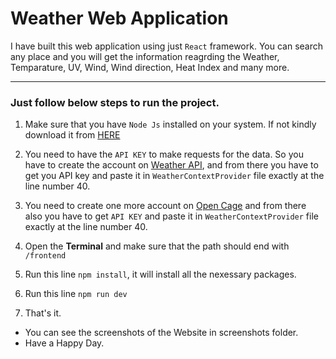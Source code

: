 # Weather Web Application

I have built this web application using just `React` framework. You can search any place and you will get the information reagrding the Weather, Temparature, UV, Wind, Wind direction, Heat Index and many more.

---

### Just follow below steps to run the project.

1. Make sure that you have `Node Js` installed on your system. If not kindly download it from [HERE](https://nodejs.org/en/download/prebuilt-installer)

2. You need to have the `API KEY` to make requests for the data. So you have to create the account on [Weather API](https://www.weatherapi.com/), and from there you have to get you API key and paste it in `WeatherContextProvider` file exactly at the line number 40.

3. You need to create one more account on [Open Cage](https://opencagedata.com/) and from there also you have to get `API KEY` and paste it in `WeatherContextProvider` file exactly at the line number 40.

4. Open the **Terminal** and make sure that the path should end with `/frontend`

5. Run this line `npm install`, it will install all the nexessary packages.

6. Run this line `npm run dev`

7. That's it.

- You can see the screenshots of the Website in screenshots folder.
- Have a Happy Day.